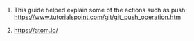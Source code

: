 1. This guide helped explain some of the actions such as push: https://www.tutorialspoint.com/git/git_push_operation.htm

2. https://atom.io/
